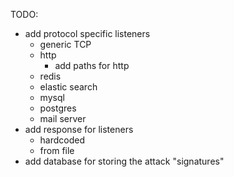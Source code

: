 

TODO:

 - add protocol specific listeners
   - generic TCP
   - http
     - add paths for http 
   - redis
   - elastic search
   - mysql 
   - postgres 
   - mail server 
 - add response for listeners 
   - hardcoded
   - from file
 - add database for storing the attack "signatures" 
